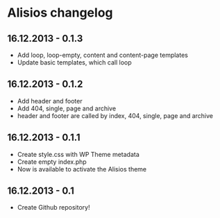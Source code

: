 # Alisios changelog

## 16.12.2013 - 0.1.3
* Add loop, loop-empty, content and content-page templates
* Update basic templates, which call loop

## 16.12.2013 - 0.1.2
* Add header and footer
* Add 404, single, page and archive
* header and footer are called by index, 404, single, page and archive

## 16.12.2013 - 0.1.1
* Create style.css with WP Theme metadata
* Create empty index.php
* Now is available to activate the Alisios theme

## 16.12.2013 - 0.1
* Create Github repository!